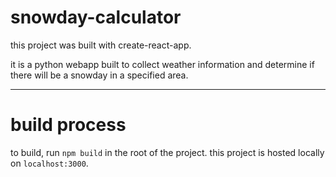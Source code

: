 # snowday-calculator
this project was built with create-react-app. 

it is a python webapp built to collect weather information and determine if there will be a snowday in a specified area.

---
# build process
to build, run `npm build` in the root of the project.
this project is hosted locally on `localhost:3000`.
